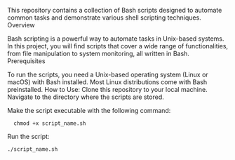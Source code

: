 This repository contains a collection of Bash scripts designed to automate common tasks and demonstrate various shell scripting techniques.
Overview

Bash scripting is a powerful way to automate tasks in Unix-based systems. In this project, you will find scripts that cover a wide range of functionalities, from file manipulation to system monitoring, all written in Bash.
Prerequisites

To run the scripts, you need a Unix-based operating system (Linux or macOS) with Bash installed. Most Linux distributions come with Bash preinstalled.
How to Use:
 Clone this repository to your local machine.
 Navigate to the directory where the scripts are stored.
     
Make the script executable with the following command:
     
      chmod +x script_name.sh

Run the script:
    
    ./script_name.sh

